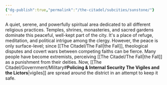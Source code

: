 ```yaml
---
{"dg-publish":true,"permalink":"/the-citadel/subcities/sunstone/"}
---
```



A quiet, serene, and powerfully spiritual area dedicated to all different religious practices. Temples, shrines, monasteries, and sacred gardens dominate this peaceful, well-kept part of the city. It's a place of refuge, meditation, and political intrigue among the clergy. However, the peace is only surface-level; since [[The Citadel/The Fall\|the Fall]], theological disputes and covert wars between competing faiths can be fierce. Many people have become extremists, perceiving [[The Citadel/The Fall\|the Fall]] as a punishment from their deities. Now, [[The Citadel/Government/Military#**Policing & Internal Security The Vigiles and the Lictors**\|vigiles]] are spread around the district in an attempt to keep it safe.